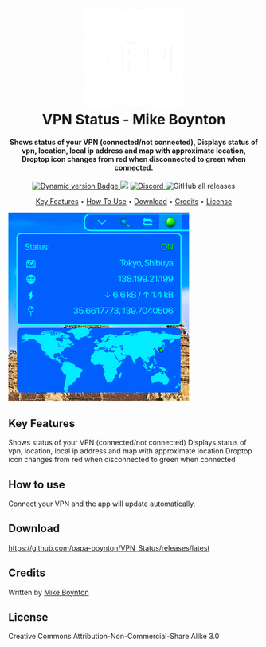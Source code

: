 <h1 align="center">
  <br>
  <a href="#"><img src="Images/Logo.png" alt="Logo" width="200"></a>
  <br>
  VPN Status - Mike Boynton
  <br>
</h1>

<h4 align="center">Shows status of your VPN (connected/not connected), Displays status of vpn, location, local ip address and map with approximate location, Droptop icon changes from red when disconnected to green when connected.</h4>

<p align="center">
  <a href="https://droptopfour.com/community-apps">
    <img alt="Dynamic version Badge" src="https://img.shields.io/badge/dynamic/json?url=https%3A%2F%2Fraw.githubusercontent.com%2FDroptop-Four%2FGlobalData%2Fmain%2Fdata%2Fcommunity_apps%2Fcommunity_apps.json&query=%24.apps%5B%3F(%40.app.name%20%3D%3D%20'VPN%20Status')%5D.app.version&prefix=v&label=Version&color=43ff64">
  </a>
  <a href="https://droptopfour.com"><img src="https://img.shields.io/badge/Droptop%20Four%20Website-43ff64"></a>
  <a href="https://droptopfour.com/discord">
      <img alt="Discord" src="https://img.shields.io/discord/800124057923485728">
  </a>
  <img alt="GitHub all releases" src="https://img.shields.io/github/downloads/papa-boynton/VPN_Status/total">
</p>

<p align="center">
  <a href="#key-features">Key Features</a> •
  <a href="#how-to-use">How To Use</a> •
  <a href="#download">Download</a> •
  <a href="#credits">Credits</a> •
  <a href="#license">License</a>
</p>

![screenshot](Images/Screenshot.png)

## Key Features
Shows status of your VPN (connected/not connected)
Displays status of vpn, location, local ip address and map with approximate location
Droptop icon changes from red when disconnected to green when connected

## How to use
Connect your VPN and the app will update automatically.

## Download
https://github.com/papa-boynton/VPN_Status/releases/latest

## Credits
Written by [Mike Boynton](https://github.com/papa-boynton)

## License
Creative Commons Attribution-Non-Commercial-Share Alike 3.0
